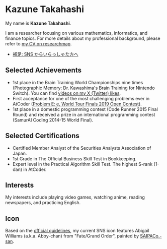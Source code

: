 # Kazune Takahashi

My name is **Kazune Takahashi**.

I am a researcher focusing on various mathematics, informatics, and finance topics. For more details about my professional background, please refer to [my CV on researchmap](https://researchmap.jp/kazunetakahashi?lang=en).

- [補足: SNS からいらっしゃた方へ](sns.md)

## Selected Achievements

- 1st place in the Brain Training World Championships nine times (Photographic Memory: Dr. Kawashima's Brain Training for Nintendo Switch). You can find [videos on my X (Twitter) likes](https://twitter.com/kazunetakahashi/likes).
- First acceptance for one of the most challenging problems ever in AtCoder ([Problem E: e, World Tour Finals 2019 Open Contest](https://atcoder.jp/contests/wtf19-open/submissions?f.LanguageName=&f.Status=AC&f.Task=wtf19_e&f.User=&lang=en&orderBy=created)).
- 1st place in a domestic programming contest (Code Runner 2015 Final Round) and received a prize in an international programming contest (SamurAI Coding 2014-15 World Final).

## Selected Certifications

- Certified Member Analyst of the Securities Analysts Association of Japan.
- 1st Grade in The Official Business Skill Test in Bookkeeping.
- Expert level in the Practical Algorithm Skill Test. The highest S-rank (1-dan) in AtCoder.

## Interests

My interests include playing video games, watching anime, reading newspapers, and practicing English.

## Icon

Based on the [official guidelines](https://www.fate-go.jp/guidelines/), my current SNS icon features Abigail Williams (a.k.a. Abby-chan) from "Fate/Grand Order", painted by [SAIPACo.-san](https://skeb.jp/@saipaco/works/5).
